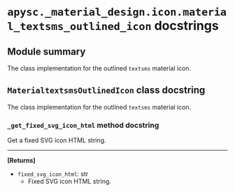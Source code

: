 # `apysc._material_design.icon.material_textsms_outlined_icon` docstrings

## Module summary

The class implementation for the outlined `textsms` material icon.

## `MaterialtextsmsOutlinedIcon` class docstring

The class implementation for the outlined `textsms` material icon.

### `_get_fixed_svg_icon_html` method docstring

Get a fixed SVG icon HTML string.<hr>

**[Returns]**

- `fixed_svg_icon_html`: str
  - Fixed SVG icon HTML string.